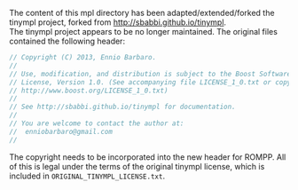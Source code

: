 The content of this mpl directory has been adapted/extended/forked 
the tinympl project, forked from http://sbabbi.github.io/tinympl.  
The tinympl project appears to be no longer maintained. 
The original files contained the following header:

```cpp
// Copyright (C) 2013, Ennio Barbaro.
//
// Use, modification, and distribution is subject to the Boost Software
// License, Version 1.0. (See accompanying file LICENSE_1_0.txt or copy at
// http://www.boost.org/LICENSE_1_0.txt)
//
// See http://sbabbi.github.io/tinympl for documentation.
//
// You are welcome to contact the author at:
//  enniobarbaro@gmail.com
//
```

The copyright needs to be incorporated into the new header for ROMPP. 
All of this is legal under the terms of the original tinympl license, 
which is included in  `ORIGINAL_TINYMPL_LICENSE.txt`.
